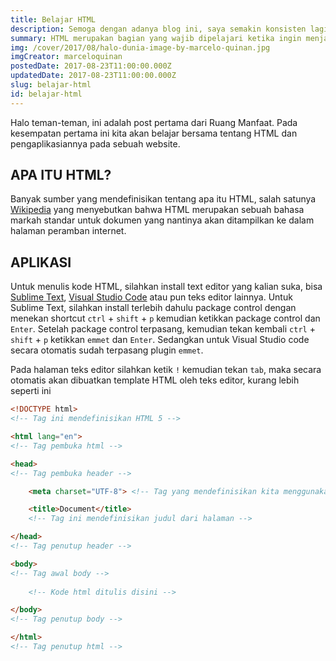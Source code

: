 ```yaml
---
title: Belajar HTML
description: Semoga dengan adanya blog ini, saya semakin konsisten lagi dalam berbagi ilmu dan teman-teman lebih betah berlama-lama di blog ini.
summary: HTML merupakan bagian yang wajib dipelajari ketika ingin menjadi Web Developer terutama Frontend Developer. Ibarat bangunan, HTML adalah pondasi dasar atau frame yang membentuk bangunan tersebut.
img: /cover/2017/08/halo-dunia-image-by-marcelo-quinan.jpg
imgCreator: marceloquinan
postedDate: 2017-08-23T11:00:00.000Z
updatedDate: 2017-08-23T11:00:00.000Z
slug: belajar-html
id: belajar-html
---
```


Halo teman-teman, ini adalah post pertama dari Ruang Manfaat. Pada kesempatan pertama ini kita akan belajar bersama tentang  HTML dan pengaplikasiannya pada sebuah website.

## APA ITU HTML?
Banyak sumber yang mendefinisikan tentang apa itu HTML, salah satunya [Wikipedia](https://id.wikipedia.org/wiki/HTML) yang menyebutkan bahwa HTML merupakan sebuah bahasa markah standar untuk dokumen yang nantinya akan ditampilkan ke dalam halaman peramban internet. 

##  APLIKASI
Untuk menulis kode HTML, silahkan install text editor yang kalian suka, bisa [Sublime Text](https://www.sublimetext.com/3), [Visual Studio Code](https://code.visualstudio.com/) atau pun teks editor lainnya. Untuk Sublime Text, silahkan install terlebih dahulu package control dengan menekan shortcut `ctrl` + `shift` + `p` kemudian ketikkan package control dan `Enter`. Setelah package control terpasang, kemudian tekan kembali `ctrl` + `shift` + `p` ketikkan `emmet` dan `Enter`. Sedangkan untuk Visual Studio code secara otomatis sudah terpasang plugin `emmet`.

Pada halaman teks editor silahkan ketik `!` kemudian tekan `tab`, maka secara otomatis akan dibuatkan template HTML oleh teks editor, kurang lebih seperti ini

```html
<!DOCTYPE html> 
<!-- Tag ini mendefinisikan HTML 5 -->

<html lang="en"> 
<!-- Tag pembuka html -->

<head> 
<!-- Tag pembuka header -->

	<meta charset="UTF-8"> <!-- Tag yang mendefinisikan kita menggunakan encoding UTF-8 -->

	<title>Document</title> 
	<!-- Tag ini mendefinisikan judul dari halaman -->

</head> 
<!-- Tag penutup header -->

<body> 
<!-- Tag awal body -->
	
	<!-- Kode html ditulis disini -->

</body> 
<!-- Tag penutup body -->

</html> 
<!-- Tag penutup html -->
```

